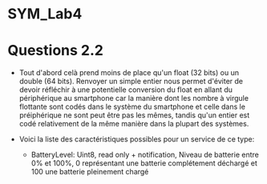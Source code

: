 # SYM_Lab4

# Questions 2.2

- Tout d'abord celà prend moins de place qu'un float (32 bits) ou un double (64 bits).
 Renvoyer un simple entier nous permet d'éviter de devoir réfléchir à une potentielle conversion du float en allant du périphérique au smartphone car la manière dont les nombre à virgule flottante sont codés dans le système du smartphone et celle dans le préiphérique ne sont peut être pas les mêmes, tandis qu'un entier est codé relativement de la même manière dans la plupart des systèmes.

- Voici la liste des caractéristiques possibles pour un service de ce type:
    - BatteryLevel: Uint8, read only + notification, Niveau de batterie entre 0% et 100%, 0 représentant une batterie complétement déchargé et 100 une batterie pleinement chargé


